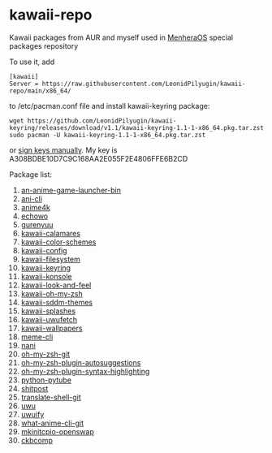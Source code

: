 # kawaii-repo
Kawaii packages from AUR and myself used in [MenheraOS](https://github.com/LeonidPilyugin/menheraOS) special packages repository

To use it, add
```
[kawaii]
Server = https://raw.githubusercontent.com/LeonidPilyugin/kawaii-repo/main/x86_64/
```
to /etc/pacman.conf file and install kawaii-keyring package:
```
wget https://github.com/LeonidPilyugin/kawaii-keyring/releases/download/v1.1/kawaii-keyring-1.1-1-x86_64.pkg.tar.zst
sudo pacman -U kawaii-keyring-1.1-1-x86_64.pkg.tar.zst
```
or [sign keys manually](https://wiki.archlinux.org/title/Pacman/Package_signing#Adding_unofficial_keys). My key is A308BDBE10D7C9C168AA2E055F2E4806FFE6B2CD

Package list:
1. [an-anime-game-launcher-bin](https://aur.archlinux.org/packages/an-anime-game-launcher-bin)
2. [ani-cli](https://aur.archlinux.org/packages/ani-cli)
3. [anime4k](https://aur.archlinux.org/packages/anime4k)
4. [echowo](https://aur.archlinux.org/packages/echowo)
5. [gurenyuu](https://github.com/LeonidPilyugin/gurenyuu)
6. [kawaii-calamares](https://github.com/LeonidPilyugin/kawaii-calamares)
7. [kawaii-color-schemes](https://github.com/LeonidPilyugin/kawaii-color-schemes)
8. [kawaii-config](https://github.com/LeonidPilyugin/kawaii-config)
9. [kawaii-filesystem](https://github.com/LeonidPilyugin/kawaii-filesystem)
10. [kawaii-keyring](https://github.com/LeonidPilyugin/kawaii-keyring)
11. [kawaii-konsole](https://github.com/LeonidPilyugin/kawaii-konsole)
12. [kawaii-look-and-feel](https://github.com/LeonidPilyugin/kawaii-look-and-feel)
13. [kawaii-oh-my-zsh](https://github.com/LeonidPilyugin/kawaii-oh-my-zsh)
14. [kawaii-sddm-themes](https://github.com/LeonidPilyugin/kawaii-sddm-themes)
15. [kawaii-splashes](https://github.com/LeonidPilyugin/kawaii-splashes)
16. [kawaii-uwufetch](https://github.com/LeonidPilyugin/kawaii-uwufetch)
17. [kawaii-wallpapers](https://github.com/LeonidPilyugin/kawaii-wallpapers)
18. [meme-cli](https://aur.archlinux.org/packages/meme-cli)
19. [nani](https://aur.archlinux.org/packages/nani)
20. [oh-my-zsh-git](https://aur.archlinux.org/packages/oh-my-zsh-git)
21. [oh-my-zsh-plugin-autosuggestions](https://aur.archlinux.org/packages/oh-my-zsh-plugin-autosuggestions)
22. [oh-my-zsh-plugin-syntax-highlighting](https://aur.archlinux.org/packages/oh-my-zsh-plugin-syntax-highlighting)
23. [python-pytube](https://aur.archlinux.org/packages/python-pytube)
24. [shitpost](https://aur.archlinux.org/packages/shitpost)
25. [translate-shell-git](https://aur.archlinux.org/packages/translate-shell-git)
26. [uwu](https://aur.archlinux.org/packages/uwu)
27. [uwuify](https://aur.archlinux.org/packages/uwuify)
28. [what-anime-cli-git](https://aur.archlinux.org/packages/what-anime-cli-git)
29. [mkinitcpio-openswap](https://aur.archlinux.org/packages/mkinitcpio-openswap)
30. [ckbcomp](https://aur.archlinux.org/packages/ckbcomp)
